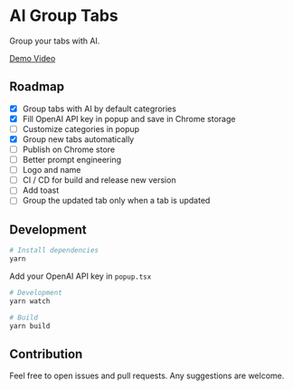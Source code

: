 # AI Group Tabs

Group your tabs with AI.

[Demo Video](https://twitter.com/i/status/1732560960936935555)

## Roadmap

- [x] Group tabs with AI by default categrories
- [x] Fill OpenAI API key in popup and save in Chrome storage
- [ ] Customize categories in popup
- [x] Group new tabs automatically
- [ ] Publish on Chrome store
- [ ] Better prompt engineering
- [ ] Logo and name
- [ ] CI / CD for build and release new version
- [ ] Add toast
- [ ] Group the updated tab only when a tab is updated

## Development

```bash
# Install dependencies
yarn
```

Add your OpenAI API key in `popup.tsx`

```bash
# Development
yarn watch
```

```bash
# Build
yarn build
```

## Contribution

Feel free to open issues and pull requests. Any suggestions are welcome.
